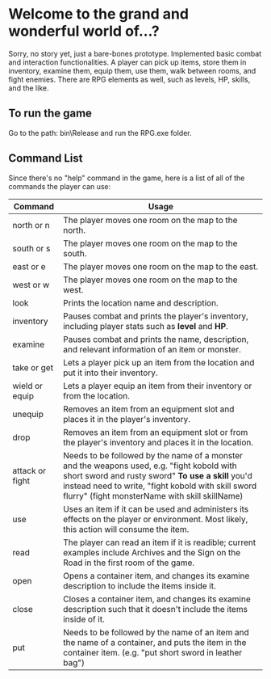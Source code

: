 # Welcome to the grand and wonderful world of...?

Sorry, no story yet, just a bare-bones prototype. Implemented basic combat and interaction functionalities. A player can pick up items, store them in inventory, examine them, equip them, use them, walk between rooms, and fight enemies. There are RPG elements as well, such as levels, HP, skills, and the like.

## To run the game

Go to the path: bin\Release and run the RPG.exe folder.

## Command List

Since there's no "help" command in the game, here is a list of all of the commands the player can use:

Command  | Usage
------------- | -------------
north or n  | The player moves one room on the map to the north.
south or s  | The player moves one room on the map to the south.
east or e   | The player moves one room on the map to the east.
west or w   | The player moves one room on the map to the west.
look | Prints the location name and description.
inventory | Pauses combat and prints the player's inventory, including player stats such as **level** and **HP**.
examine | Pauses combat and prints the name, description, and relevant information of an item or monster.
take or get | Lets a player pick up an item from the location and put it into their inventory.
wield or equip | Lets a player equip an item from their inventory or from the location.
unequip | Removes an item from an equipment slot and places it in the player's inventory.
drop | Removes an item from an equipment slot or from the player's inventory and places it in the location.
attack or fight | Needs to be followed by the name of a monster and the weapons used, e.g. "fight kobold with short sword and rusty sword" **To use a skill** you'd instead need to write, "fight kobold with skill sword flurry" (fight monsterName with skill skillName)
use | Uses an item if it can be used and administers its effects on the player or environment. Most likely, this action will consume the item.
read | The player can read an item if it is readible; current examples include Archives and the Sign on the Road in the first room of the game.
open | Opens a container item, and changes its examine description to include the items inside it.
close | Closes a container item, and changes its examine description such that it doesn't include the items inside of it.
put | Needs to be followed by the name of an item and the name of a container, and puts the item in the container item. (e.g. "put short sword in leather bag")
